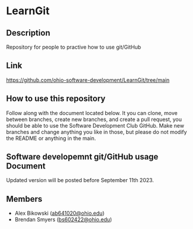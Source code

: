 # LearnGit

## Description
Repository for people to practive how to use git/GitHub

## Link
https://github.com/ohio-software-development/LearnGit/tree/main

## How to use this repository
Follow along with the document located below. It you can clone, move between branches, create new branches, and create a pull request, you should be able to use the Software Development Club GitHub. Make new branches and change anything you like in those, but please do not modify the README or anything in the main.

## Software developemnt git/GitHub usage Document
Updated version will be posted before September 11th 2023.

## Members
- Alex Bikowski (ab641020@ohio.edu)
- Brendan Smyers (bs602422@ohio.edu)